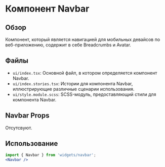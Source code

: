 # Компонент Navbar

## Обзор
Компонент, который является навигацией для мобильных девайсов по веб-приложению, содержит в себе Breadcrumbs и Avatar.

## Файлы
- `ui/index.tsx`: Основной файл, в котором определяется компонент Navbar.
- `ui/index.stories.tsx`: Истории для компонента Navbar, иллюстрирующие различные сценарии использования.
- `ui/style.module.scss`: SCSS-модуль, предоставляющий стили для компонента Navbar.
## Navbar Props
Отсутсвуют.

## Использование
```jsx
import { Navbar } from 'widgets/navbar';
<Navbar />
```